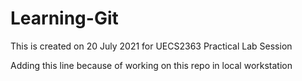# Learning-Git

This is created on 20 July 2021 for UECS2363 Practical Lab Session

Adding this line because of working on this repo in local workstation